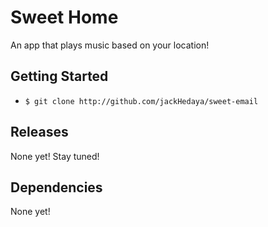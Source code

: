 # Sweet Home
An app that plays music based on your location!

## Getting Started
- `$ git clone http://github.com/jackHedaya/sweet-email`

## Releases
None yet! Stay tuned!

## Dependencies
None yet!